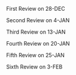 First Review on 28-DEC


Second Review on 4-JAN


Third Review on 13-JAN


Fourth Review on 20-JAN

Fifth Review on 25-JAN

Sixth Review on 3-FEB

